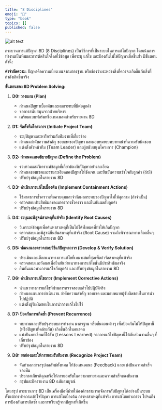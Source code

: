 ```yaml
---
title: "8 Disciplines"
emoji: "💬"
type: "book"
topics: []
published: false
---
```


![alt text](/images/8disciplines.png)

กระบวนการแก้ปัญหา 8D (8 Disciplines) เป็นวิธีการที่เป็นระบบในการแก้ไขปัญหา โดยเน้นการทำงานเป็นทีมและการตัดสินใจโดยใช้ข้อมูล เพื่อระบุ แก้ไข และป้องกันไม่ให้ปัญหาเกิดขึ้นซ้ำ มีขั้นตอนดังนี้:

**คำจำกัดความ:** ปัญหาคือความเบี่ยงเบนจากมาตรฐาน หรือช่องว่างระหว่างสิ่งที่ควรจะเกิดขึ้นกับสิ่งที่กำลังเกิดขึ้นจริง

**ขั้นตอนของ 8D Problem Solving:**

1.  **D0: วางแผน (Plan)**
    *   กำหนดปัญหาเบื้องต้นและผลกระทบที่มีต่อลูกค้า
    *   ขอการสนับสนุนจากฝ่ายบริหาร
    *   เตรียมแบบฟอร์มหรือเทมเพลตสำหรับรายงาน 8D

2.  **D1: จัดตั้งทีมโครงการ (Initiate Project Team)**
    *   ระบุปัญหาและหารือร่วมกับทีมงานที่เกี่ยวข้อง
    *   กำหนดลำดับความสำคัญ ขอบเขตของปัญหา และมอบหมายบทบาทหน้าที่ความรับผิดชอบ
    *   แต่งตั้งหัวหน้าทีม (Team Leader) และผู้สนับสนุนโครงการ (Champion)

3.  **D2: กำหนดและอธิบายปัญหา (Define the Problem)**
    *   รวบรวมและวิเคราะห์ข้อมูลที่เกี่ยวข้องกับปัญหาอย่างละเอียด
    *   กำหนดขอบเขตและรายละเอียดของปัญหาให้ชัดเจน และยืนยันความเข้าใจกับลูกค้า (ถ้ามี)
    *   ปรับปรุงข้อมูลในรายงาน 8D

4.  **D3: ดำเนินการแก้ไขเบื้องต้น (Implement Containment Actions)**
    *   ใช้มาตรการชั่วคราวเพื่อควบคุมและจำกัดผลกระทบของปัญหาไม่ให้ลุกลาม (ถ้าจำเป็น)
    *   ตรวจสอบประสิทธิผลของมาตรการชั่วคราว และยืนยันผลกับลูกค้า
    *   ปรับปรุงข้อมูลในรายงาน 8D

5.  **D4: ระบุและพิสูจน์สาเหตุที่แท้จริง (Identify Root Causes)**
    *   วิเคราะห์ข้อมูลเพื่อค้นหาสาเหตุที่เป็นไปได้ทั้งหมดที่ทำให้เกิดปัญหา
    *   ตรวจสอบและพิสูจน์ยืนยันสาเหตุที่แท้จริง (Root Cause) รวมถึงพิจารณาทางเลือกอื่นๆ
    *   ปรับปรุงข้อมูลในรายงาน 8D

6.  **D5: พัฒนาและตรวจสอบวิธีแก้ปัญหาถาวร (Develop & Verify Solution)**
    *   ประเมินและเลือกแนวทางการแก้ไขที่เหมาะสมที่สุดเพื่อกำจัดสาเหตุที่แท้จริง
    *   ตรวจสอบและวัดผลเพื่อยืนยันว่าแนวทางการแก้ไขนั้นมีประสิทธิผลจริง
    *   ยืนยันแนวทางการแก้ไขกับลูกค้า และปรับปรุงข้อมูลในรายงาน 8D

7.  **D6: ดำเนินการแก้ไขถาวร (Implement Corrective Actions)**
    *   นำแนวทางการแก้ไขที่ผ่านการตรวจสอบแล้วไปปฏิบัติจริง
    *   กำหนดแผนการดำเนินงาน ลำดับความสำคัญ ขอบเขต และมอบหมายผู้รับผิดชอบในการนำไปปฏิบัติ
    *   แต่งตั้งผู้รับผิดชอบในการนำการแก้ไขไปใช้

8.  **D7: ป้องกันการเกิดซ้ำ (Prevent Recurrence)**
    *   ทบทวนและปรับปรุงระบบการทำงาน มาตรฐาน หรือขั้นตอนต่างๆ เพื่อป้องกันไม่ให้ปัญหานี้ (หรือปัญหาที่คล้ายกัน) เกิดขึ้นอีกในอนาคต
    *   แบ่งปันบทเรียนที่ได้รับ (Lessons Learned) จากการแก้ไขปัญหานี้ให้กับส่วนงานอื่นๆ ที่เกี่ยวข้อง
    *   ปรับปรุงข้อมูลในรายงาน 8D

9.  **D8: ยกย่องและให้การยอมรับทีมงาน (Recognize Project Team)**
    *   จัดทำเอกสารสรุปผลลัพธ์ทั้งหมด ให้ข้อเสนอแนะ (Feedback) และแบ่งปันความสำเร็จของทีม
    *   ประกาศเกียรติคุณหรือให้การยอมรับในความพยายามและความสำเร็จของทีมงาน
    *   สรุปและปิดรายงาน 8D ฉบับสมบูรณ์

โดยสรุป กระบวนการ 8D เป็นเครื่องมือที่ช่วยให้องค์กรสามารถจัดการกับปัญหาได้อย่างเป็นระบบ ตั้งแต่การทำความเข้าใจปัญหา การแก้ไขเบื้องต้น การหาสาเหตุที่แท้จริง การแก้ไขอย่างถาวร ไปจนถึงการป้องกันการเกิดซ้ำ และการเรียนรู้จากปัญหาที่เกิดขึ้น
